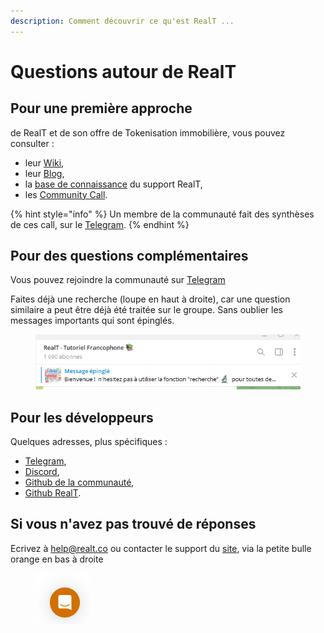 ```yaml
---
description: Comment découvrir ce qu'est RealT ...
---
```


# Questions autour de RealT

## Pour une première approche

de RealT et de son offre de Tokenisation immobilière, vous pouvez consulter :

* leur [Wiki](https://wiki.realt.co/v/francais/),
* leur [Blog](https://realt.co/blog/),
* la [base de connaissance](https://intercom.help/realt/en/) du support RealT,
* les [Community Call](https://www.youtube.com/@RealTplatform/streams).

{% hint style="info" %}
Un membre de la communauté fait des synthèses de ces call, sur le [Telegram](https://t.me/RtCCR).
{% endhint %}

## Pour des questions complémentaires

Vous pouvez rejoindre la communauté sur [Telegram](https://t.me/RealT\_France)

Faites déjà une recherche (loupe en haut à droite), car une question similaire a peut être déjà été traitée sur le groupe. Sans oublier les messages importants qui sont épinglés.

<figure><img src="../../.gitbook/assets/image (40).png" alt=""><figcaption></figcaption></figure>

## Pour les développeurs

Quelques adresses, plus spécifiques :

* [Telegram](https://t.me/RealT\_France),
* [Discord](https://discord.com/invite/npzp8xhMqu),
* [Github de la communauté](https://github.com/RealT-Community),
* [Github RealT](https://github.com/real-token).

## Si vous n'avez pas trouvé de réponses

Ecrivez à help@realt.co ou contacter le support du [site](https://realt.co/), via la petite bulle orange en bas à droite

<figure><img src="../../.gitbook/assets/image (88).png" alt=""><figcaption></figcaption></figure>

